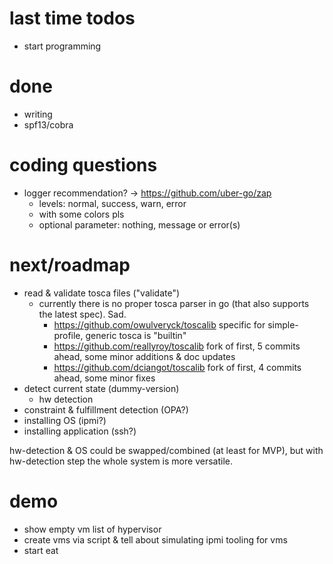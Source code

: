 # last time todos
- start programming

# done
- writing
- spf13/cobra

# coding questions
- logger recommendation? -> https://github.com/uber-go/zap
  - levels: normal, success, warn, error
  - with some colors pls
  - optional parameter: nothing, message or error(s)

# next/roadmap
- read & validate tosca files ("validate")
  - currently there is no proper tosca parser in go (that also supports the latest spec). Sad.
    - https://github.com/owulveryck/toscalib specific for simple-profile, generic tosca is "builtin"
    - https://github.com/reallyroy/toscalib fork of first, 5 commits ahead, some minor additions & doc updates
    - https://github.com/dciangot/toscalib fork of first, 4 commits ahead, some minor fixes
- detect current state (dummy-version)
  - hw detection
- constraint & fulfillment detection (OPA?)
- installing OS (ipmi?)
- installing application (ssh?)

hw-detection & OS could be swapped/combined (at least for MVP), but with hw-detection step the whole system is more versatile.

# demo
- show empty vm list of hypervisor
- create vms via script & tell about simulating ipmi tooling for vms
- start eat
